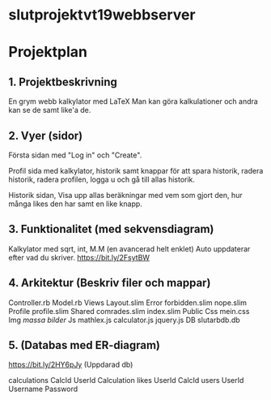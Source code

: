# slutprojektvt19webbserver

# Projektplan

## 1. Projektbeskrivning
En grym webb kalkylator med LaTeX
Man kan göra kalkulationer och andra kan se de samt like'a de.
## 2. Vyer (sidor)
Första sidan med "Log in" och "Create".

Profil sida med kalkylator, historik samt knappar för att spara historik, radera historik, radera profilen, logga u och gå till allas historik.

Historik sidan, Visa upp allas beräkningar med vem som gjort den, hur många likes den har samt en like knapp.
## 3. Funktionalitet (med sekvensdiagram)
Kalkylator med sqrt, int, M.M (en avancerad helt enklet)
Auto uppdaterar efter vad du skriver.
https://bit.ly/2FsytBW
## 4. Arkitektur (Beskriv filer och mappar)
Controller.rb
Model.rb
Views
   Layout.slim
   Error
        forbidden.slim
        nope.slim
   Profile
        profile.slim
   Shared
        comrades.slim
        index.slim
Public 
    Css
        mein.css
    Img
        *massa bilder*
    Js
        mathlex.js
        calculator.js
        jquery.js
DB
    slutarbdb.db    


## 5. (Databas med ER-diagram)
https://bit.ly/2HY6pJy 
(Uppdarad db)

calculations
    CalcId
    UserId
    Calculation
likes
    UserId
    CalcId
users
    UserId
    Username
    Password
